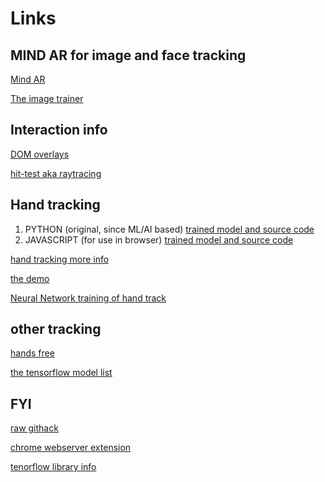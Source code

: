 # Links

## MIND AR for image and face tracking

[Mind AR](https://hiukim.github.io/mind-ar-js-doc/)

[The image trainer](https://hiukim.github.io/mind-ar-js-doc/tools/compile)

## Interaction info

[DOM overlays](https://github.com/immersive-web/dom-overlays/blob/master/explainer.md)

[hit-test aka raytracing](https://github.com/immersive-web/hit-test/blob/master/hit-testing-explainer.md)

## Hand tracking

1. PYTHON (original, since ML/AI based) [trained model and source code](https://github.com/victordibia/handtracking)
2. JAVASCRIPT (for use in browser) [trained model and source code](https://github.com/victordibia/handtrack.js/)

[hand tracking more info](https://towardsdatascience.com/handtrackjs-677c29c1d585)

[the demo](https://victordibia.com/handtrack.js/#/)

[Neural Network training of hand track](https://medium.com/@victor.dibia/how-to-build-a-real-time-hand-detector-using-neural-networks-ssd-on-tensorflow-d6bac0e4b2ce)


## other tracking

[hands free](https://handsfree.js.org/)

[the tensorflow model list](https://github.com/tensorflow/tfjs-models/)

## FYI

[raw githack](https://raw.githack.com/)

[chrome webserver extension](https://chrome.google.com/webstore/detail/web-server-for-chrome/ofhbbkphhbklhfoeikjpcbhemlocgigb)

[tenorflow library info](https://www.tensorflow.org/js/)
